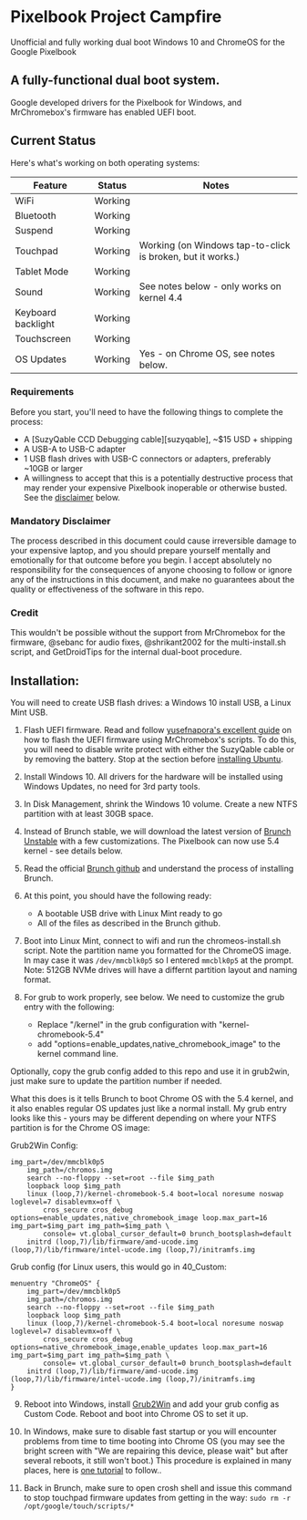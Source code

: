 # Pixelbook Project Campfire
Unofficial and fully working dual boot Windows 10 and ChromeOS for the Google Pixelbook 

## A fully-functional dual boot system.
Google developed drivers for the Pixelbook for Windows, and MrChromebox's firmware has enabled UEFI boot. 

## Current Status

Here's what's working on both operating systems:

| Feature            | Status               | Notes                                                             |
|--------------------|----------------------|-------------------------------------------------------------------|
| WiFi               | Working              | 	                                                                |
| Bluetooth          | Working              | 	                                                                |
| Suspend            | Working              | 	                                                                |
| Touchpad           | Working              | Working (on Windows tap-to-click is broken, but it works.)        |
| Tablet Mode	     | Working 		    | 								        |
| Sound              | Working              | See notes below - only works on kernel 4.4                        |
| Keyboard backlight | Working              |                                                                   |
| Touchscreen        | Working              |                                                                   |
| OS Updates         | Working	            | Yes - on Chrome OS, see notes below.  			        |


### Requirements

Before you start, you'll need to have the following things to complete the process:

- A [SuzyQable CCD Debugging cable][suzyqable], ~$15 USD + shipping
- A USB-A to USB-C adapter
- 1 USB flash drives with USB-C connectors or adapters, preferably ~10GB or larger
- A willingness to accept that this is a potentially destructive process that may render your
  expensive Pixelbook inoperable or otherwise busted. See the [disclaimer](#disclaimer) below.

### Mandatory Disclaimer

The process described in this document could cause irreversible damage to your expensive laptop, and
you should prepare yourself mentally and emotionally for that outcome before you begin. I accept absolutely no responsibility for the consequences of anyone choosing to follow or ignore any of the instructions in this document, and make no guarantees about the quality or effectiveness of the
software in this repo.

### Credit

This wouldn't be possible without the support from MrChromebox for the firmware, @sebanc for audio fixes, @shrikant2002 for the multi-install.sh script, and GetDroidTips for the internal dual-boot procedure. 

## Installation:
You will need to create USB flash drives: a Windows 10 install USB, a Linux Mint USB.

1. Flash UEFI firmware. Read and follow [yusefnapora's excellent guide](https://github.com/yusefnapora/pixelbook-linux) on how to flash the UEFI firmware using MrChromebox's scripts. To do this, you will need to disable write protect with either the SuzyQable cable or by removing the battery. Stop at the section before [installing Ubuntu](https://github.com/yusefnapora/pixelbook-linux#installing-stock-ubuntu). 

2. Install Windows 10. All drivers for the hardware will be installed using Windows Updates, no need for 3rd party tools.

3. In Disk Management, shrink the Windows 10 volume. Create a new NTFS partition with at least 30GB space. 

4. Instead of Brunch stable, we will download the latest version of [Brunch Unstable](https://github.com/sebanc/brunch-unstable/releases) with a few customizations. The Pixelbook can now use 5.4 kernel - see details below.

5. Read the official [Brunch github](https://github.com/sebanc/brunch) and understand the process of installing Brunch.

6. At this point, you should have the following ready:
	- A bootable USB drive with Linux Mint ready to go
	- All of the files as described in the Brunch github. 

7. Boot into Linux Mint, connect to wifi and run the chromeos-install.sh script. Note the partition name you formatted for the ChromeOS image. In may case it was `/dev/mmcblk0p5` so I entered `mmcblk0p5` at the prompt. Note: 512GB NVMe drives will have a differnt partition layout and naming format.

8. For grub to work properly, see below. We need to customize the grub entry with the following:
	- Replace "/kernel" in the grub configuration with "kernel-chromebook-5.4"
	- add "options=enable_updates,native_chromebook_image" to the kernel command line.

Optionally, copy the grub config added to this repo and use it in grub2win, just make sure to update the partition number if needed.

What this does is it tells Brunch to boot Chrome OS with the 5.4 kernel, and it also enables regular OS updates just like a normal install. My grub entry looks like this - yours may be different depending on where your NTFS partition is for the Chrome OS image: 

Grub2Win Config:

```
img_part=/dev/mmcblk0p5
	img_path=/chromos.img
	search --no-floppy --set=root --file $img_path
	loopback loop $img_path
	linux (loop,7)/kernel-chromebook-5.4 boot=local noresume noswap loglevel=7 disablevmx=off \
		cros_secure cros_debug options=enable_updates,native_chromebook_image loop.max_part=16 img_part=$img_part img_path=$img_path \
		console= vt.global_cursor_default=0 brunch_bootsplash=default 
	initrd (loop,7)/lib/firmware/amd-ucode.img (loop,7)/lib/firmware/intel-ucode.img (loop,7)/initramfs.img
```

Grub config (for Linux users, this would go in 40_Custom:
```
menuentry "ChromeOS" {
	img_part=/dev/mmcblk0p5
	img_path=/chromos.img
	search --no-floppy --set=root --file $img_path
	loopback loop $img_path
	linux (loop,7)/kernel-chromebook-5.4 boot=local noresume noswap loglevel=7 disablevmx=off \
		cros_secure cros_debug options=native_chromebook_image,enable_updates loop.max_part=16 img_part=$img_part img_path=$img_path \
		console= vt.global_cursor_default=0 brunch_bootsplash=default
	initrd (loop,7)/lib/firmware/amd-ucode.img (loop,7)/lib/firmware/intel-ucode.img (loop,7)/initramfs.img
}
```

9. Reboot into Windows, install [Grub2Win](https://sourceforge.net/projects/grub2win/) and add your grub config as Custom Code. Reboot and boot into Chrome OS to set it up. 

10. In Windows, make sure to disable fast startup or you will encounter problems from time to time booting into Chrome OS (you may see the bright screen with "We are repairing this device, please wait" but after several reboots, it still won't boot.) This procedure is explained in many places, here is [one tutorial](https://help.uaudio.com/hc/en-us/articles/213195423-How-To-Disable-Fast-Startup-in-Windows-10) to follow.. 
11. Back in Brunch, make sure to open crosh shell and issue this command to stop touchpad firmware updates from getting in the way: `sudo rm -r /opt/google/touch/scripts/*`





